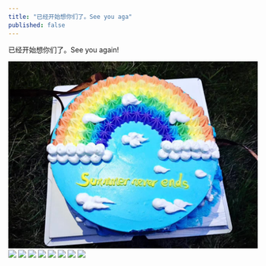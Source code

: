 ```yaml
---
title: "已经开始想你们了。See you aga"
published: false
---
```

已经开始想你们了。See you again!

![](./1.jpg)
![](./2.jpg)
![](./3.jpg)
![](./4.jpg)
![](./5.jpg)
![](./6.jpg)
![](./7.jpg)
![](./8.jpg)
![](./9.jpg)
